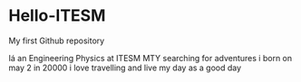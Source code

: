 # Hello-ITESM
My first Github repository 

Iá an Engineering Physics at ITESM MTY searching for adventures
i born on may 2 in 20000
i love travelling and live my day as a good day
